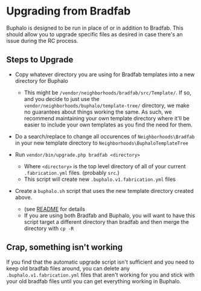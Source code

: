# Upgrading from Bradfab

Buphalo is designed to be run in place of or in addition to Bradfab.
This should allow you to upgrade specific files as desired in case there's an issue during the RC process.

## Steps to Upgrade

- Copy whatever directory you are using for Bradfab templates into a new directory for Buphalo
  - This might be `/vendor/neighborhoods/bradfab/src/Template/`.
    If so, and you decide to just use the `vendor/neighborhoods/buphalo/template-tree/` directory,
    we make no guarantees about things working the same.
    As such, we recommend maintaining your own template directory where it'll be easier to include your own templates
    as you find the need for them.
 
- Do a search/replace to change all occurences of `Neighborhoods\Bradfab` in your new template directory to
  `Neighborhoods\BuphaloTemplateTree`
  
- Run `vendor/bin/upgrade.php bradfab <directory>`
  - Where `<directory>` is the top level directory of all of your current `.fabrication.yml` files.
    (probably `src`.)
  - This script will create new `.buphalo.v1.fabrication.yml` files
  
- Create a `buphalo.sh` script that uses the new template directory created above.
  - (see [README](../README.md) for details
  - If you are using both Bradfab and Buphalo, you will want to have this script target a different directory than
    bradfab and then merge the directory with `cp -R`
    
## Crap, something isn't working
If you find that the automatic upgrade script isn't sufficient and you need to keep old bradfab files around, you
can delete any `.buphalo.v1.fabrication.yml` files that aren't working for you and stick with your old bradfab files
until you can get everything working in Buphalo.
